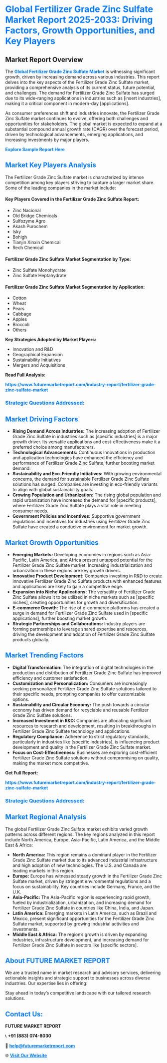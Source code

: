 <h1 style="color: #007BFF;">Global Fertilizer Grade Zinc Sulfate Market Report 2025-2033: Driving Factors, Growth Opportunities, and Key Players</h1>

<section id="overview">
<h2>Market Report Overview</h2>
<p>The <a href="https://www.futuremarketreport.com/industry-report/fertilizer-grade-zinc-sulfate-market" style="color: #007BFF; text-decoration: none;"><strong>Global Fertilizer Grade Zinc Sulfate Market</strong></a> is witnessing significant growth, driven by increasing demand across various industries. This report delves into the key aspects of the Fertilizer Grade Zinc Sulfate market, providing a comprehensive analysis of its current status, future potential, and challenges. The demand for Fertilizer Grade Zinc Sulfate has surged due to its wide-ranging applications in industries such as [insert industries], making it a critical component in modern-day [applications].</p>
<p>As consumer preferences shift and industries innovate, the Fertilizer Grade Zinc Sulfate market continues to evolve, offering both challenges and opportunities for stakeholders. The global market is expected to expand at a substantial compound annual growth rate (CAGR) over the forecast period, driven by technological advancements, emerging applications, and increasing investments by major players.</p>
</section>

<section id="overview">
<p><a href="https://www.futuremarketreport.com/request-sample/reportId=30877" style="color: #007BFF; text-decoration: none;"><strong>Explore Sample Report Here</strong></a></p>
</section>

<section id="key-players">
<h2 style="color: #007BFF;">Market Key Players Analysis</h2>
<p>The Fertilizer Grade Zinc Sulfate market is characterized by intense competition among key players striving to capture a larger market share. Some of the leading companies in the market include:</p>
<h4>Key Players Covered in the Fertilizer Grade Zinc Sulfate Report:</h4>
<ul><li>Zinc Nacional</li><li>Old Bridge Chemicals</li><li>Sulfozyme Agro</li><li>Akash Purochem</li><li>Isky</li><li>Bohigh</li><li>Tianjin Xinxin Chemical</li><li>Rech Chemical</li></ul>
<h4>Fertilizer Grade Zinc Sulfate Market Segmentation by Type:</h4>
<ul><li>Zinc Sulfate Monohydrate</li><li>Zinc Sulfate Heptahydrate</li></ul>

<h4>Fertilizer Grade Zinc Sulfate Market Segmentation by Application:</h4>
<ul><li>Cotton</li><li>Wheat</li><li>Pears</li><li>Cabbage</li><li>Apples</li><li>Broccoli</li><li>Others</li></ul>
<p><strong>Key Strategies Adopted by Market Players:</strong></p>
<ul>
<li>Innovation and R&D</li>
<li>Geographical Expansion</li>
<li>Sustainability Initiatives</li>
<li>Mergers and Acquisitions</li>
</ul>
</section>

<section>
<p><strong>Read Full Analysis: </strong></p><a href="https://www.futuremarketreport.com/industry-report/fertilizer-grade-zinc-sulfate-market" style="color: #007BFF; text-decoration: none;"><strong>https://www.futuremarketreport.com/industry-report/fertilizer-grade-zinc-sulfate-market</strong></a>
<h3 style="color: #007BFF;">Strategic Questions Addressed:</h3>
</section>

<section id="driving-factors">
<h2 style="color: #007BFF;">Market Driving Factors</h2>
<ul>
<li><strong>Rising Demand Across Industries:</strong> The increasing adoption of Fertilizer Grade Zinc Sulfate in industries such as [specific industries] is a major growth driver. Its versatile applications and cost-effectiveness make it a preferred choice among manufacturers.</li>
<li><strong>Technological Advancements:</strong> Continuous innovations in production and application technologies have enhanced the efficiency and performance of Fertilizer Grade Zinc Sulfate, further boosting market demand.</li>
<li><strong>Sustainability and Eco-Friendly Initiatives:</strong> With growing environmental concerns, the demand for sustainable Fertilizer Grade Zinc Sulfate solutions has surged. Companies are investing in eco-friendly variants to align with global sustainability goals.</li>
<li><strong>Growing Population and Urbanization:</strong> The rising global population and rapid urbanization have increased the demand for [specific products], where Fertilizer Grade Zinc Sulfate plays a vital role in meeting consumer needs.</li>
<li><strong>Government Policies and Incentives:</strong> Supportive government regulations and incentives for industries using Fertilizer Grade Zinc Sulfate have created a conducive environment for market growth.</li>
</ul>
</section>

<section id="growth-opportunities">
<h2 style="color: #007BFF;">Market Growth Opportunities</h2>
<ul>
<li><strong>Emerging Markets:</strong> Developing economies in regions such as Asia-Pacific, Latin America, and Africa present untapped potential for the Fertilizer Grade Zinc Sulfate market. Increasing industrialization and urbanization in these regions are key growth drivers.</li>
<li><strong>Innovative Product Development:</strong> Companies investing in R&D to create innovative Fertilizer Grade Zinc Sulfate products with enhanced features and applications are likely to gain a competitive edge.</li>
<li><strong>Expansion into Niche Applications:</strong> The versatility of Fertilizer Grade Zinc Sulfate allows it to be utilized in niche markets such as [specific niches], creating opportunities for growth and diversification.</li>
<li><strong>E-commerce Growth:</strong> The rise of e-commerce platforms has created a surge in demand for Fertilizer Grade Zinc Sulfate used in [specific applications], further boosting market growth.</li>
<li><strong>Strategic Partnerships and Collaborations:</strong> Industry players are forming partnerships to leverage shared expertise and resources, driving the development and adoption of Fertilizer Grade Zinc Sulfate products globally.</li>
</ul>
</section>

<section id="trending-factors">
<h2 style="color: #007BFF;">Market Trending Factors</h2>
<ul>
<li><strong>Digital Transformation:</strong> The integration of digital technologies in the production and distribution of Fertilizer Grade Zinc Sulfate has improved efficiency and customer satisfaction.</li>
<li><strong>Customization and Personalization:</strong> Consumers are increasingly seeking personalized Fertilizer Grade Zinc Sulfate solutions tailored to their specific needs, prompting companies to offer customizable options.</li>
<li><strong>Sustainability and Circular Economy:</strong> The push towards a circular economy has driven demand for recyclable and reusable Fertilizer Grade Zinc Sulfate solutions.</li>
<li><strong>Increased Investment in R&D:</strong> Companies are allocating significant resources to research and development, resulting in breakthroughs in Fertilizer Grade Zinc Sulfate technology and applications.</li>
<li><strong>Regulatory Compliance:</strong> Adherence to strict regulatory standards, particularly in industries like [specific industries], is influencing product development and quality in the Fertilizer Grade Zinc Sulfate market.</li>
<li><strong>Focus on Cost-Effectiveness:</strong> Businesses are exploring cost-efficient Fertilizer Grade Zinc Sulfate solutions without compromising on quality, making the market more competitive.</li>
</ul>
</section>

<section>
<p><strong>Get Full Report: </strong></p><a href="https://www.futuremarketreport.com/industry-report/fertilizer-grade-zinc-sulfate-market" style="color: #007BFF; text-decoration: none;"><strong>https://www.futuremarketreport.com/industry-report/fertilizer-grade-zinc-sulfate-market</strong></a>
<h3 style="color: #007BFF;">Strategic Questions Addressed:</h3>
</section>


<section id="regional-analysis">
<h2 style="color: #007BFF;">Market Regional Analysis</h2>
<p>The global Fertilizer Grade Zinc Sulfate market exhibits varied growth patterns across different regions. The key regions analyzed in this report include North America, Europe, Asia-Pacific, Latin America, and the Middle East & Africa:</p>
<ul>
<li><strong>North America:</strong> This region remains a dominant player in the Fertilizer Grade Zinc Sulfate market due to its advanced industrial infrastructure and high adoption of new technologies. The U.S. and Canada are leading markets in this region.</li>
<li><strong>Europe:</strong> Europe has witnessed steady growth in the Fertilizer Grade Zinc Sulfate market, driven by stringent environmental regulations and a focus on sustainability. Key countries include Germany, France, and the U.K.</li>
<li><strong>Asia-Pacific:</strong> The Asia-Pacific region is experiencing rapid growth, fueled by industrialization, urbanization, and increasing demand for Fertilizer Grade Zinc Sulfate in countries like China, India, and Japan.</li>
<li><strong>Latin America:</strong> Emerging markets in Latin America, such as Brazil and Mexico, present significant opportunities for the Fertilizer Grade Zinc Sulfate market, supported by growing industrial activities and investments.</li>
<li><strong>Middle East & Africa:</strong> The region’s growth is driven by expanding industries, infrastructure development, and increasing demand for Fertilizer Grade Zinc Sulfate in sectors like [specific sectors].</li>
</ul>
</section>

<footer>
<h2 style="color: #007BFF;">About FUTURE MARKET REPORT</h2>
<p>We are a trusted name in market research and advisory services, delivering actionable insights and strategic support to businesses across diverse industries. Our expertise lies in offering:</p>

<p>Stay ahead in today’s competitive landscape with our tailored research solutions.</p>

<h2 style="color: #007BFF;">Contact Us:</h2>
<p><strong>FUTURE MARKET REPORT</strong></p>
<p>📞 <strong>+91 (883) 074-8030</strong></p>
<p>📧 <strong><a href="mailto:help@futuremarketreport.com" style="color: #007BFF;">help@futuremarketreport.com</a></strong></p>
<p>🌐 <strong><a href="https://www.futuremarketreport.com/" style="color: #007BFF;">Visit Our Website</a></strong></p>
</footer>